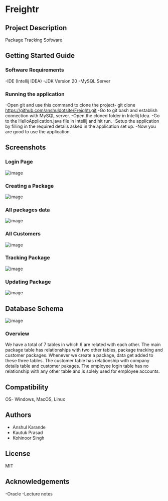 # Freightr

## Project Description
Package Tracking Software

## Getting Started Guide
### Software Requirements
-IDE (Intellij IDEA)
-JDK Version 20
-MySQL Server

### Running the application
-Open git and use this command to clone the project- git clone https://github.com/anshuldotsite/Freightr.git
-Go to git bash and establish connection with MySQL server.
-Open the cloned folder in Intellij Idea.
-Go to the HelloApplication.java file in Intellij and hit run.
-Setup the application by filling in the required details asked in the application set up.
-Now you are good to use the application.

## Screenshots
### Login Page
![image](https://github.com/user-attachments/assets/e9c4e51f-98ae-4869-b22d-2fe44145fb3d)

### Creating a Package
![image](https://github.com/user-attachments/assets/abb6ebdb-c58c-403e-bf67-c7ad7eb3fc8d)

### All packages data
![image](https://github.com/user-attachments/assets/4670a50e-4677-4237-a31c-a177821af305)

### All Customers
![image](https://github.com/user-attachments/assets/e63b94f4-c86a-451e-b065-8328143f779c)

### Tracking Package
![image](https://github.com/user-attachments/assets/b13d7162-5827-43f3-9825-10d33fa17886)

### Updating Package
![image](https://github.com/user-attachments/assets/e1e64873-b03d-4ef1-acfa-2981302bdb75)

## Database Schema
![image](https://github.com/user-attachments/assets/29958b49-55eb-49c7-a93b-ba2b9707ee4c)

### Overview
We have a total of 7 tables in which 6 are related with each other. The main package table has relationships with two other tables, package tracking and customer packages. Whenever we create a package, data get added to these three tables. The customer table has relationship with company details table and customer pakages. The employee login table has no relationship with any other table and is solely used for employee accounts.

## Compatibility
OS- Windows, MacOS, Linux

## Authors
- Anshul Karande 
- Kautuk Prasad
- Kohinoor Singh

## License
MIT

## Acknowledgements
-Oracle
-Lecture notes

